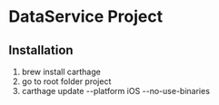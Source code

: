 DataService Project
===================

Installation
------------

1. brew install carthage
2. go to root folder project
3. carthage update --platform iOS --no-use-binaries

